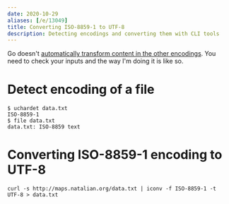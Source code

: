 ```yaml
---
date: 2020-10-29
aliases: [/e/13049]
title: Converting ISO-8859-1 to UTF-8
description: Detecting encodings and converting them with CLI tools
---
```


Go doesn't [automatically transform content in the other
encodings](https://stackoverflow.com/questions/64565950). You need to check
your inputs and the way I'm doing it is like so.


# Detect encoding of a file

	$ uchardet data.txt
	ISO-8859-1
	$ file data.txt
	data.txt: ISO-8859 text

# Converting ISO-8859-1 encoding to UTF-8

	curl -s http://maps.natalian.org/data.txt | iconv -f ISO-8859-1 -t UTF-8 > data.txt
